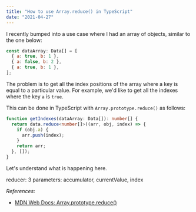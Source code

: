 ```yaml
---
title: "How to use Array.reduce() in TypeScript"
date: "2021-04-27"
---
```


I recently bumped into a use case where I had an array of objects, similar to the one below:

```js
const dataArray: Data[] = [
  { a: true, b: 1 },
  { a: false, b: 2 },
  { a: true, b: 1 },
];
```

The problem is to get all the index positions of the array where a key is equal to a particular value. For example, we'd like to get all the indexes where the key `a` is `true`.

This can be done in TypeScript with `Array.prototype.reduce()` as follows:

```ts:getIndexes.ts
function getIndexes(dataArray: Data[]): number[] {
  return data.reduce<number[]>((arr, obj, index) => {
    if (obj.a) {
      arr.push(index);
    }
    return arr;
  }, []);
}
```

Let's understand what is happening here.

reducer: 3 parameters: accumulator, currentValue, index

_References_:

- [MDN Web Docs: Array.prototype.reduce()][1]

[1]: https://developer.mozilla.org/en-US/docs/Web/JavaScript/Reference/Global_Objects/Array/reduce
